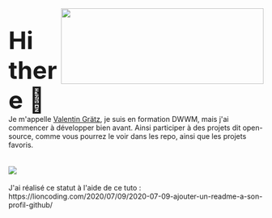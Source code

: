 <img align="right" src="https://github-readme-stats.vercel.app/api?username=ValentinGratz" height="150" width="400"/>
<br><br>
<font size="10">
<b>
Hi there 👋
</b>
</font>
<br />
Je m'appelle <a href="http://www.valentin-gratz.xyz" target="_blank">Valentin Grätz</a>, je suis en formation DWWM, mais j'ai commencer à développer bien avant. Ainsi participer à des projets dit open-source, comme vous pourrez le voir dans les repo, ainsi que les projets favoris. 

<br />
<br />
<br />
<img align="left" src="https://github-readme-stats.vercel.app/api/top-langs/?username=ValentinGratz&locale=fr" />
<br>
<br>
  J'ai réalisé ce statut à l'aide de ce tuto : https://lioncoding.com/2020/07/09/2020-07-09-ajouter-un-readme-a-son-profil-github/

